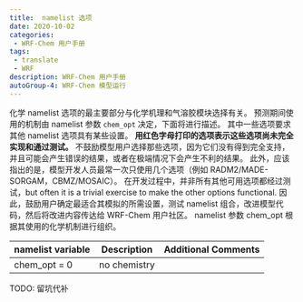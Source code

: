 ```yaml
---
title:  namelist 选项
date: 2020-10-02
categories:
 - WRF-Chem 用户手册
tags:
 - translate
 - WRF
description: WRF-Chem 用户手册
autoGroup-4: WRF-Chem 模型运行
---
```


化学 namelist 选项的最主要部分与化学机理和气溶胶模块选择有关。
预测期间使用的机制由 namelist 参数 `chem_opt` 决定，下面将进行描述。
其中一些选项要求其他 namelist 选项具有某些设置。
**用红色字母打印的选项表示这些选项尚未完全实现和通过测试。**
不鼓励模型用户选择那些选项，因为它们没有得到完全支持，并且可能会产生错误的结果，或者在极端情况下会产生不利的结果。
此外，应该指出的是，模型开发人员最常一次只使用几个选项（例如 RADM2/MADE-SORGAM，CBMZ/MOSAIC）。
在开发过程中，并非所有其他可用选项都经过测试，but often it is a trivial exercise to make the other options functional.
因此，鼓励用户确定最适合其模拟的所需设置，测试 namelist 组合，改进模型代码，然后将改进内容传达给 WRF-Chem 用户社区。
namelist 参数 chem_opt 根据其使用的化学机制进行组织。

|namelist variable|Description|Additional Comments|
|-|-|-|
|chem_opt = 0|no chemistry||

TODO: 留坑代补
